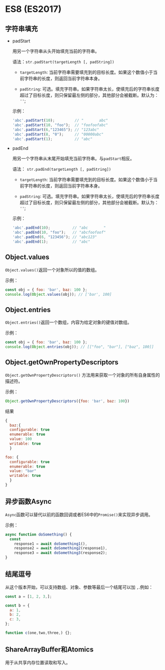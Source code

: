 # ES8 (ES2017)

## 字符串填充

  * padStart

    用另一个字符串从头开始填充当前的字符串。

    语法：`str.padStart(targetLength [, padString])`

      * `targetLength`: 当前字符串需要填充到的目标长度。如果这个数值小于当前字符串的长度，则返回当前字符串本身。

      * `padString`: 可选。填充字符串。如果字符串太长，使填充后的字符串长度超过了目标长度，则只保留最左侧的部分，其他部分会被截断。默认为： `''`;

    示例：

    ```js
    'abc'.padStart(10);         // "       abc"
    'abc'.padStart(10, "foo");  // "foofoofabc"
    'abc'.padStart(6,"123465"); // "123abc"
    'abc'.padStart(8, "0");     // "00000abc"
    'abc'.padStart(1);          // "abc"
    ```

  * padEnd

    用另一个字符串从末尾开始填充当前字符串。与`padStart`相反。

    语法： `str.padEnd(targetLength [, padString])`

    * `targetLength`: 当前字符串需要填充到的目标长度。如果这个数值小于当前字符串的长度，则返回当前字符串本身。

    * `padString`: 可选。填充字符串。如果字符串太长，使填充后的字符串长度超过了目标长度，则只保留最左侧的部分，其他部分会被截断。默认为： `''`;

    示例：

    ```js
    'abc'.padEnd(10);          // "abc       "
    'abc'.padEnd(10, "foo");   // "abcfoofoof"
    'abc'.padEnd(6, "123456"); // "abc123"
    'abc'.padEnd(1);           // "abc"
    ```

## Object.values

  `Object.values()`返回一个对象所以的值的数组。

  示例：

  ```js
  const obj = { foo: 'bar', baz: 100 };
  console.log(Object.values(obj)); // ['bar', 100]
  ```

## Object.entries

  `Object.entries()`返回一个数组，内容为给定对象的键值对数组。

  示例：

  ```js
  const obj = { foo: 'bar', baz: 100 };
  console.log(Object.entries(obj)); // [["foo", "bar"], ["baz", 100]]
  ```

##  Object.getOwnPropertyDescriptors

  `Object.getOwnPropertyDescriptors()` 方法用来获取一个对象的所有自身属性的描述符。

  示例：

  ```js
  Object.getOwnPropertyDescriptors({foo: 'bar', baz: 100})
  ```
  
  结果

  ```js
  {
    baz:{
    configurable: true
    enumerable: true
    value: 100
    writable: true
    }

  foo: {
    configurable: true
    enumerable: true
    value: "bar"
    writable: true
    }
  }
  ```

## 异步函数Async

  `Async`函数可以替代以前的函数回调或者ES6中的`Promise()`来实现异步调用。

  示例：

  ```js
  async function doSomething() {
    const
      response1 = await doSomething1(),
      response2 = await doSomething2(response1),
      response3 = await doSomething3(response2);
  }
  ```

## 结尾逗号

从这个版本开始，可以支持数组、对象、参数等最后一个结尾可以加 `,`.例如：

```js
const a = [1, 2, 3,];

const b = {
  a: 1,
  b: 2,
  c: 3,
};

function c(one,two,three,) {};
```

## ShareArrayBuffer和Atomics

  用于从共享内存位置读取和写入。
